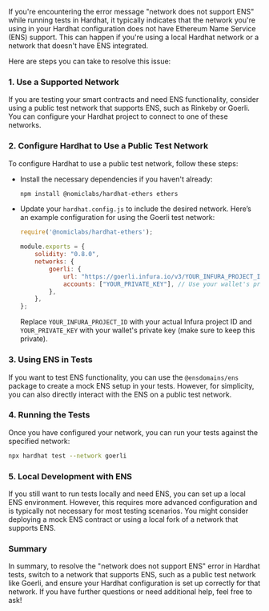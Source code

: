 If you're encountering the error message "network does not support ENS" while running tests in Hardhat, it typically indicates that the network you're using in your Hardhat configuration does not have Ethereum Name Service (ENS) support. This can happen if you're using a local Hardhat network or a network that doesn't have ENS integrated.

Here are steps you can take to resolve this issue:

### 1. Use a Supported Network
If you are testing your smart contracts and need ENS functionality, consider using a public test network that supports ENS, such as Rinkeby or Goerli. You can configure your Hardhat project to connect to one of these networks.

### 2. Configure Hardhat to Use a Public Test Network
To configure Hardhat to use a public test network, follow these steps:

- Install the necessary dependencies if you haven't already:

    ```bash
    npm install @nomiclabs/hardhat-ethers ethers
    ```

- Update your `hardhat.config.js` to include the desired network. Here’s an example configuration for using the Goerli test network:

    ```javascript
    require('@nomiclabs/hardhat-ethers');

    module.exports = {
        solidity: "0.8.0",
        networks: {
            goerli: {
                url: "https://goerli.infura.io/v3/YOUR_INFURA_PROJECT_ID",
                accounts: ["YOUR_PRIVATE_KEY"], // Use your wallet's private key
            },
        },
    };
    ```

    Replace `YOUR_INFURA_PROJECT_ID` with your actual Infura project ID and `YOUR_PRIVATE_KEY` with your wallet's private key (make sure to keep this private).

### 3. Using ENS in Tests
If you want to test ENS functionality, you can use the `@ensdomains/ens` package to create a mock ENS setup in your tests. However, for simplicity, you can also directly interact with the ENS on a public test network.

### 4. Running the Tests
Once you have configured your network, you can run your tests against the specified network:

```bash
npx hardhat test --network goerli
```

### 5. Local Development with ENS
If you still want to run tests locally and need ENS, you can set up a local ENS environment. However, this requires more advanced configuration and is typically not necessary for most testing scenarios. You might consider deploying a mock ENS contract or using a local fork of a network that supports ENS.

### Summary
In summary, to resolve the "network does not support ENS" error in Hardhat tests, switch to a network that supports ENS, such as a public test network like Goerli, and ensure your Hardhat configuration is set up correctly for that network. If you have further questions or need additional help, feel free to ask!